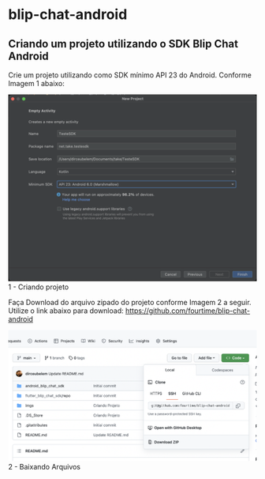 # blip-chat-android
 
## Criando um projeto utilizando o SDK Blip Chat Android

Crie um projeto utilizando como SDK mínimo API 23 do Android. Conforme Imagem 1 abaixo:

![alt text](https://github.com/fourtime/blip-chat-android/blob/main/imgs/1_-_CriandoProjeto.png)
1 - Criando projeto

Faça Download do arquivo zipado do projeto conforme Imagem 2 a seguir. Utilize o link abaixo para download: https://github.com/fourtime/blip-chat-android

![alt text](https://github.com/fourtime/blip-chat-android/blob/main/imgs/2_-_BaixandoArquivos.png)
2 - Baixando Arquivos

